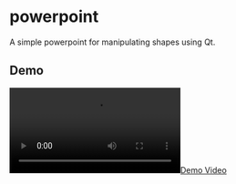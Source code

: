 # powerpoint

A simple powerpoint for manipulating shapes using Qt.

## Demo

[![Demo Video](media/demo.mp4)](media/demo.mp4)
